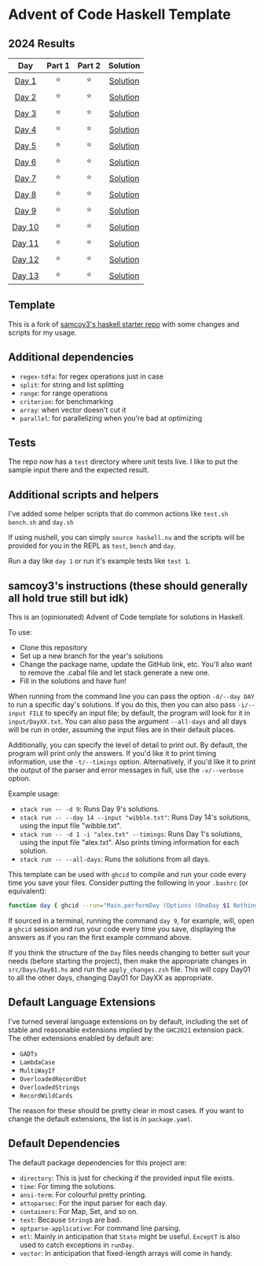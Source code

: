 # Advent of Code Haskell Template

<!--- advent_readme_stars table --->
## 2024 Results

| Day | Part 1 | Part 2 | Solution |
| :---: | :---: | :---: | :---:    |
| [Day 1](https://adventofcode.com/2024/day/1) | ⭐ | ⭐ | [Solution](./src/Days/Day01.hs) |
| [Day 2](https://adventofcode.com/2024/day/2) | ⭐ | ⭐ | [Solution](./src/Days/Day02.hs) |
| [Day 3](https://adventofcode.com/2024/day/3) | ⭐ | ⭐ | [Solution](./src/Days/Day03.hs) |
| [Day 4](https://adventofcode.com/2024/day/4) | ⭐ | ⭐ | [Solution](./src/Days/Day04.hs) |
| [Day 5](https://adventofcode.com/2024/day/5) | ⭐ | ⭐ | [Solution](./src/Days/Day05.hs) |
| [Day 6](https://adventofcode.com/2024/day/6) | ⭐ | ⭐ | [Solution](./src/Days/Day06.hs) |
| [Day 7](https://adventofcode.com/2024/day/7) | ⭐ | ⭐ | [Solution](./src/Days/Day07.hs) |
| [Day 8](https://adventofcode.com/2024/day/8) | ⭐ | ⭐ | [Solution](./src/Days/Day08.hs) |
| [Day 9](https://adventofcode.com/2024/day/9) |  ⭐ | ⭐ | [Solution](./src/Days/Day09.hs) |
| [Day 10](https://adventofcode.com/2024/day/10) |  ⭐ | ⭐ | [Solution](./src/Days/Day10.hs) |
| [Day 11](https://adventofcode.com/2024/day/11) |  ⭐ | ⭐ | [Solution](./src/Days/Day11.hs) |
| [Day 12](https://adventofcode.com/2024/day/12) |  ⭐ | ⭐ | [Solution](./src/Days/Day12.hs) |
| [Day 13](https://adventofcode.com/2024/day/13) |  ⭐ | ⭐ | [Solution](./src/Days/Day13.hs) |
<!--- advent_readme_stars table --->

## Template

This is a fork of [samcoy3's haskell starter repo](https://github.com/samcoy3/advent-of-code-template) with some changes and scripts for my usage.

## Additional dependencies
- `regex-tdfa`: for regex operations just in case
- `split`: for string and list splitting
- `range`: for range operations
- `criterion`: for benchmarking
- `array`: when vector doesn't cut it 
- `parallel`: for parallelizing when you're bad at optimizing

## Tests

The repo now has a `test` directory where unit tests live. I like to put the sample input there and the expected result.

## Additional scripts and helpers

I've added some helper scripts that do common actions like `test.sh` `bench.sh` and `day.sh`

If using nushell, you can simply `source haskell.nu` and the scripts will be provided for you in the REPL as `test`, `bench` and `day`.

Run a day like `day 1` or run it's example tests like `test 1`.


## samcoy3's instructions (these should generally all hold true still but idk)

This is an (opinionated) Advent of Code template for solutions in Haskell.

To use:
- Clone this repository
- Set up a new branch for the year's solutions
- Change the package name, update the GitHub link, etc. You'll also want to remove the .cabal file and let stack generate a new one.
- Fill in the solutions and have fun!

When running from the command line you can pass the option `-d/--day DAY` to run a specific day's solutions. If you do this, then you can also pass `-i/--input FILE` to specify an input file; by default, the program will look for it in `input/DayXX.txt`. You can also pass the argument `--all-days` and all days will be run in order, assuming the input files are in their default places.

Additionally, you can specify the level of detail to print out. By default, the program will print only the answers. If you'd like it to print timing information, use the `-t/--timings` option. Alternatively, if you'd like it to print the output of the parser and error messages in full, use the `-v/--verbose` option.

Example usage:
- `stack run -- -d 9`: Runs Day 9's solutions.
- `stack run -- --day 14 --input "wibble.txt"`: Runs Day 14's solutions, using the input file "wibble.txt".
- `stack run -- -d 1 -i "alex.txt" --timings`: Runs Day 1's solutions, using the input file "alex.txt". Also prints timing information for each solution.
- `stack run -- --all-days`: Runs the solutions from all days.

This template can be used with `ghcid` to compile and run your code every time you save your files. Consider putting the following in your `.bashrc` (or equivalent):

```bash
function day { ghcid --run="Main.performDay (Options (OneDay $1 Nothing) Timings)" }
```

If sourced in a terminal, running the command `day 9`, for example, will, open a `ghcid` session and run your code every time you save, displaying the answers as if you ran the first example command above.

If you think the structure of the `Day` files needs changing to better suit your needs (before starting the project), then make the appropriate changes in `src/Days/Day01.hs` and run the `apply_changes.zsh` file. This will copy Day01 to all the other days, changing Day01 for DayXX as appropriate.

## Default Language Extensions

I've turned several language extensions on by default, including the set of stable and reasonable extensions implied by the `GHC2021` extension pack.
The other extensions enabled by default are:
- `GADTs`
- `LambdaCase`
- `MultiWayIf`
- `OverloadedRecordDot`
- `OverloadedStrings`
- `RecordWildCards`

The reason for these should be pretty clear in most cases.
If you want to change the default extensions, the list is in `package.yaml`.

## Default Dependencies

The default package dependencies for this project are:
- `directory`: This is just for checking if the provided input file exists.
- `time`: For timing the solutions.
- `ansi-term`: For colourful pretty printing.
- `attoparsec`: For the input parser for each day.
- `containers`: For Map, Set, and so on.
- `text`: Because `String`s are bad.
- `optparse-applicative`: For command line parsing.
- `mtl`: Mainly in anticipation that `State` might be useful. `ExceptT` is also used to catch exceptions in `runDay`.
- `vector`: In anticipation that fixed-length arrays will come in handy.

